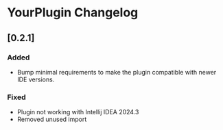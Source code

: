 # YourPlugin Changelog

## [0.2.1]
### Added
- Bump minimal requirements to make the plugin compatible with newer IDE versions.

### Fixed
- Plugin not working with Intellij IDEA 2024.3
- Removed unused import

